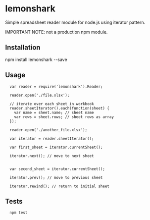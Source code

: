 lemonshark
==========

Simple spreadsheet reader module for node.js using iterator pattern.

IMPORTANT NOTE: not a production npm module.

## Installation

  npm install lemonshark --save

## Usage

```
  var reader = require('lemonshark').Reader;

  reader.open('./file.xlsx');

  // iterate over each sheet in workbook
  reader.sheetIterator().each(function(sheet) {
    var name = sheet.name; // sheet name
    var rows = sheet.rows; // sheet rows as array
  });

  reader.open('./another_file.xlsx');

  var iterator = reader.sheetIterator();

  var first_sheet = iterator.currentSheet();

  iterator.next(); // move to next sheet


  var second_sheet = iterator.currentSheet();

  iterator.prev(); // move to previous sheet

  iterator.rewind(); // return to initial sheet
```

## Tests

``` bash
  npm test
```
